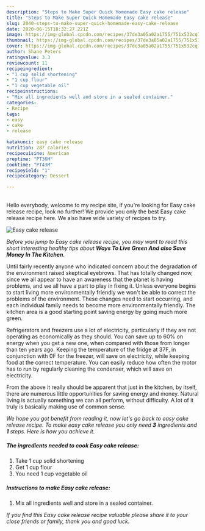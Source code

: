 ```yaml
---
description: "Steps to Make Super Quick Homemade Easy cake release"
title: "Steps to Make Super Quick Homemade Easy cake release"
slug: 2040-steps-to-make-super-quick-homemade-easy-cake-release
date: 2020-06-15T18:32:27.221Z
image: https://img-global.cpcdn.com/recipes/37de3a05a02a1755/751x532cq70/easy-cake-release-recipe-main-photo.jpg
thumbnail: https://img-global.cpcdn.com/recipes/37de3a05a02a1755/751x532cq70/easy-cake-release-recipe-main-photo.jpg
cover: https://img-global.cpcdn.com/recipes/37de3a05a02a1755/751x532cq70/easy-cake-release-recipe-main-photo.jpg
author: Shane Peters
ratingvalue: 3.3
reviewcount: 11
recipeingredient:
- "1 cup solid shortening"
- "1 cup flour"
- "1 cup vegetable oil"
recipeinstructions:
- "Mix all ingredients well and store in a sealed container."
categories:
- Recipe
tags:
- easy
- cake
- release

katakunci: easy cake release 
nutrition: 287 calories
recipecuisine: American
preptime: "PT36M"
cooktime: "PT43M"
recipeyield: "1"
recipecategory: Dessert

---
```

<br>
Hello everybody, welcome to my recipe site, if you're looking for Easy cake release recipe, look no further! We provide you only the best Easy cake release recipe here. We also have wide variety of recipes to try.
<br>


![Easy cake release](https://img-global.cpcdn.com/recipes/37de3a05a02a1755/751x532cq70/easy-cake-release-recipe-main-photo.jpg)

<i>Before you jump to Easy cake release recipe, you may want to read this short interesting healthy tips about 
<strong>Ways To Live Green And also Save Money In The Kitchen</strong>.</i>
</br>

Until fairly recently anyone who indicated concern about the degradation of the environment raised skeptical eyebrows. That has totally changed now, since we all appear to have an awareness that the planet is having problems, and we all have a part to play in fixing it. Unless everyone begins to start living more environmentally friendly we won't be able to correct the problems of the environment. These changes need to start occurring, and each individual family needs to become more environmentally friendly. The kitchen area is a good starting point saving energy by going much more green.

Refrigerators and freezers use a lot of electricity, particularly if they are not operating as economically as they should. You can save up to 60% on energy when you get a new one, when compared with those from longer than ten years ago. Keeping the temperature of the fridge at 37F, in conjunction with 0F for the freezer, will save on electricity, while keeping food at the correct temperature. You can easily reduce how often the motor has to run by regularly cleaning the condenser, which will save on electricity.

From the above it really should be apparent that just in the kitchen, by itself, there are numerous little opportunities for saving energy and money. Natural living is actually something we can all perform, without difficulty. A lot of it truly is basically making use of common sense.


<i>We hope you got benefit from reading it, now let's go back to easy cake release recipe. To make easy cake release you only need <strong>3</strong> ingredients and <strong>1</strong> steps. Here is how you achieve it.
</i>

##### The ingredients needed to cook Easy cake release:

1. Take 1 cup solid shortening
1. Get 1 cup flour
1. You need 1 cup vegetable oil


##### Instructions to make Easy cake release:

1. Mix all ingredients well and store in a sealed container.


<i>If you find this Easy cake release recipe valuable please share it to your close friends or family, thank you and good luck.</i>
